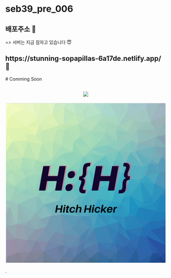 # seb39_pre_006

## 배포주소 💎
=> 서버는 지금 잠자고 있습니다 😇

<p align="justify">

</p>
 <h2>https://stunning-sopapillas-6a17de.netlify.app/ 💎</h2>

<p align="center">

<p>
# Comming Soon


</p>
<p align="center">
  <br>
  <img src="./파도.gif">
  <br>
 <br>
  <img src="./logo.png">
  <br>
</p>

.


</p>

<br>

<!-- ## 기술 스택

| JavaScript | Spring Boot |  React   |  Node   |
| :--------: | :---------: | :------: | :-----: |
|   ![js]    |    ![sb]    | ![react] | ![node] |
 -->
<br>

<!-- ## 구현 기능

### 기능 1

### 기능 2

### 기능 3

### 기능 4

<br>

## 배운 점 & 아쉬운 점

<p align="justify">

</p>

<br>

## 라이센스 -->

<!-- Stack Icon Refernces -->

[js]: /svg/js.svg
[sb]: /svg/sb.svg
[react]: /svg/react.svg
[node]: /svg/node.svg
